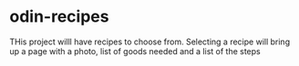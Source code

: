 # odin-recipes

THis project willl have recipes to choose from.  Selecting a recipe will bring up a page with a photo, list of goods needed and a list of the steps